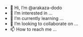 - 👋 Hi, I’m @arakaza-dodo
- 👀 I’m interested in ...
- 🌱 I’m currently learning ...
- 💞️ I’m looking to collaborate on ...
- 📫 How to reach me ...

<!---
arakaza-dodo/arakaza-dodo is a ✨ special ✨ repository because its `README.md` (this file) appears on your GitHub profile.
You can click the Preview link to take a look at your changes.
--->
